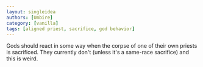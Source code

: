 ```yaml
---
layout: singleidea
authors: [Umbire]
category: [vanilla]
tags: [aligned priest, sacrifice, god behavior]
---
```

Gods should react in some way when the corpse of one of their own priests is sacrificed. They currently don't (unless it's a same-race sacrifice) and this is weird.
